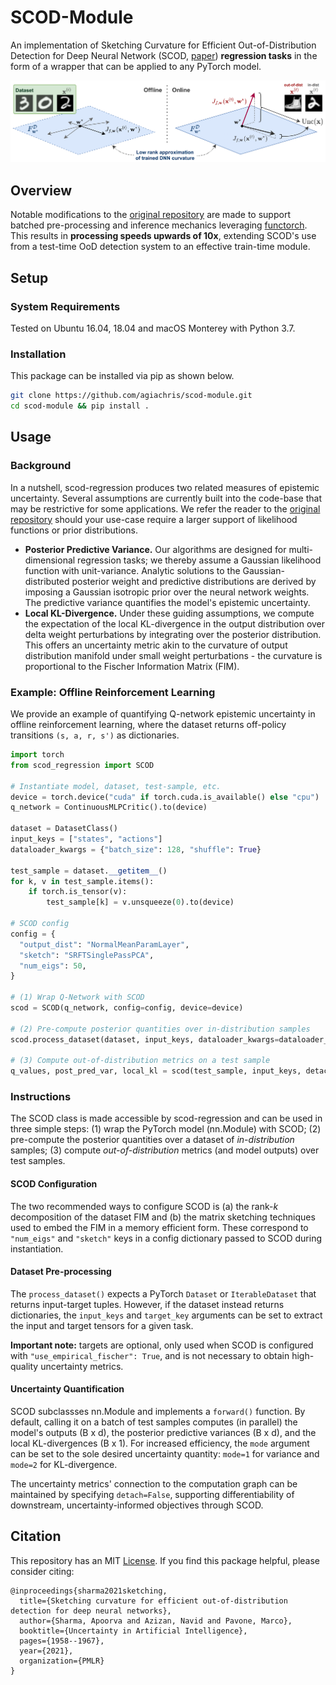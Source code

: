 # SCOD-Module
An implementation of Sketching Curvature for Efficient Out-of-Distribution Detection for Deep Neural Network (SCOD, [paper](https://arxiv.org/abs/2102.12567)) **regression tasks** in the form of a wrapper that can be applied to any PyTorch model.

![Figure](figures/scod_figure.png)


## Overview
Notable modifications to the [original repository](https://github.com/StanfordASL/SCOD) are made to support batched pre-processing and inference mechanics leveraging [functorch](https://pytorch.org/functorch/stable/). 
This results in **processing speeds upwards of 10x**, extending SCOD's use from a test-time OoD detection system to an effective train-time module.


## Setup

### System Requirements
Tested on Ubuntu 16.04, 18.04 and macOS Monterey with Python 3.7.

### Installation
This package can be installed via pip as shown below.

```bash
git clone https://github.com/agiachris/scod-module.git
cd scod-module && pip install .
```


## Usage

### Background
In a nutshell, scod-regression produces two related measures of epistemic uncertainty. 
Several assumptions are currently built into the code-base that may be restrictive for some applications.
We refer the reader to the [original repository](https://github.com/StanfordASL/SCOD) should your use-case require a larger support of likelihood functions or prior distributions.
- **Posterior Predictive Variance.** 
Our algorithms are designed for multi-dimensional regression tasks; we thereby assume a Gaussian likelihood function with unit-variance. 
Analytic solutions to the Gaussian-distributed posterior weight and predictive distributions are derived by imposing a Gaussian isotropic prior over the neural network weights.
The predictive variance quantifies the model's epistemic uncertainty.
- **Local KL-Divergence.**
Under these guiding assumptions, we compute the expectation of the local KL-divergence in the output distribution over delta weight perturbations by integrating over the posterior distribution. 
This offers an uncertainty metric akin to the curvature of output distribution manifold under small weight perturbations - the curvature is proportional to the Fischer Information Matrix (FIM). 

### Example: Offline Reinforcement Learning
We provide an example of quantifying Q-network epistemic uncertainty in offline reinforcement learning, where the dataset returns off-policy transitions `(s, a, r, s')` as dictionaries. 

```python 
import torch
from scod_regression import SCOD

# Instantiate model, dataset, test-sample, etc.
device = torch.device("cuda" if torch.cuda.is_available() else "cpu")
q_network = ContinuousMLPCritic().to(device)

dataset = DatasetClass()
input_keys = ["states", "actions"]
dataloader_kwargs = {"batch_size": 128, "shuffle": True}

test_sample = dataset.__getitem__()
for k, v in test_sample.items():
    if torch.is_tensor(v):
        test_sample[k] = v.unsqueeze(0).to(device)

# SCOD config
config = {
  "output_dist": "NormalMeanParamLayer",
  "sketch": "SRFTSinglePassPCA",
  "num_eigs": 50,
}

# (1) Wrap Q-Network with SCOD
scod = SCOD(q_network, config=config, device=device)

# (2) Pre-compute posterior quantities over in-distribution samples
scod.process_dataset(dataset, input_keys, dataloader_kwargs=dataloader_kwargs)

# (3) Compute out-of-distribution metrics on a test sample
q_values, post_pred_var, local_kl = scod(test_sample, input_keys, detach=False)
```

### Instructions
The SCOD class is made accessible by scod-regression and can be used in three simple steps: (1) wrap the PyTorch model (nn.Module) with SCOD; (2) pre-compute the posterior quantities over a dataset of *in-distribution* samples; (3) compute *out-of-distribution* metrics (and model outputs) over test samples.

#### SCOD Configuration
The two recommended ways to configure SCOD is (a) the rank-*k* decomposition of the dataset FIM and (b) the matrix sketching techniques used to embed the FIM in a memory efficient form.
These correspond to `"num_eigs"` and `"sketch"` keys in a config dictionary passed to SCOD during instantiation.

#### Dataset Pre-processing
The `process_dataset()` expects a PyTorch `Dataset` or `IterableDataset` that returns input-target tuples. 
However, if the dataset instead returns dictionaries, the `input_keys` and `target_key` arguments can be set to extract the input and target tensors for a given task.

**Important note:** targets are optional, only used when SCOD is configured with `"use_empirical_fischer": True`, and is not necessary to obtain high-quality uncertainty metrics.

#### Uncertainty Quantification
SCOD subclassses nn.Module and implements a `forward()` function. 
By default, calling it on a batch of test samples computes (in parallel) the model's outputs (B x d), the posterior predictive variances (B x d), and the local KL-divergences (B x 1). For increased efficiency, the `mode` argument can be set to the sole desired uncertainty quantity: `mode=1` for variance and `mode=2` for KL-divergence.

The uncertainty metrics' connection to the computation graph can be maintained by specifying `detach=False`, supporting differentiability of downstream, uncertainty-informed objectives through SCOD. 


## Citation
This repository has an MIT [License](https://github.com/agiachris/scod-regression/blob/main/LICENSE). If you find this package helpful, please consider citing:
```
@inproceedings{sharma2021sketching,
  title={Sketching curvature for efficient out-of-distribution detection for deep neural networks},
  author={Sharma, Apoorva and Azizan, Navid and Pavone, Marco},
  booktitle={Uncertainty in Artificial Intelligence},
  pages={1958--1967},
  year={2021},
  organization={PMLR}
}
```
